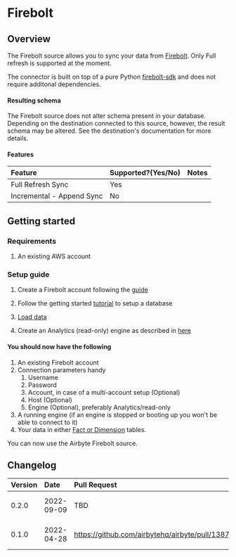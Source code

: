# Firebolt

## Overview

The Firebolt source allows you to sync your data from [Firebolt](https://www.firebolt.io/). Only Full refresh is supported at the moment.

The connector is built on top of a pure Python [firebolt-sdk](https://pypi.org/project/firebolt-sdk/) and does not require additonal dependencies.

#### Resulting schema

The Firebolt source does not alter schema present in your database. Depending on the destination connected to this source, however, the result schema may be altered. See the destination's documentation for more details.

#### Features

| Feature | Supported?\(Yes/No\) | Notes |
| :--- | :--- | :--- |
| Full Refresh Sync | Yes |  |
| Incremental - Append Sync | No |  |

## Getting started

### Requirements

1. An existing AWS account


### Setup guide

1. Create a Firebolt account following the [guide](https://docs.firebolt.io/managing-your-account/creating-an-account.html)

1. Follow the getting started [tutorial](https://docs.firebolt.io/getting-started.html) to setup a database

1. [Load data](https://docs.firebolt.io/loading-data/loading-data.html)

1. Create an Analytics (read-only) engine as described in [here](https://docs.firebolt.io/working-with-engines/working-with-engines-using-the-firebolt-manager.html)


#### You should now have the following

1. An existing Firebolt account
1. Connection parameters handy
    1. Username
    1. Password
    1. Account, in case of a multi-account setup (Optional)
    1. Host (Optional)
    1. Engine (Optional), preferably Analytics/read-only
1. A running engine (if an engine is stopped or booting up you won't be able to connect to it)
1. Your data in either [Fact or Dimension](https://docs.firebolt.io/working-with-tables.html#fact-and-dimension-tables) tables.


You can now use the Airbyte Firebolt source.




## Changelog


| Version | Date | Pull Request | Subject |
| :--- | :--- | :--- | :--- |
| 0.2.0 | 2022-09-09 | TBD | Reading from views |
| 0.1.0 | 2022-04-28 | https://github.com/airbytehq/airbyte/pull/13874 | Create Firebolt source |